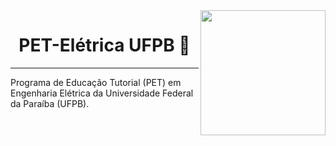 <img src="https://user-images.githubusercontent.com/77749126/105269334-7ad34e80-5b72-11eb-91ea-105179fc3ce0.png" align="right" width="200px">

<h1 align="center">PET-Elétrica UFPB 👋</h1>

***

Programa de Educação Tutorial (PET) em Engenharia Elétrica da Universidade Federal da Paraíba (UFPB).
